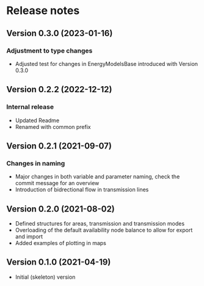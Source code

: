 Release notes
=============

Version 0.3.0 (2023-01-16)
--------------------------
### Adjustment to type changes
* Adjusted test for changes in EnergyModelsBase introduced with Version 0.3.0

Version 0.2.2 (2022-12-12)
--------------------------
### Internal release
* Updated Readme
* Renamed with common prefix

Version 0.2.1 (2021-09-07)
--------------------------
### Changes in naming
* Major changes in both variable and parameter naming, check the commit message for an overview
* Introduction of bidrectional flow in transmission lines

Version 0.2.0 (2021-08-02)
--------------------------
* Defined structures for areas, transmission and transmission modes
* Overloading of the default availability node balance to allow for export and import
* Added examples of plotting in maps

Version 0.1.0 (2021-04-19)
--------------------------
* Initial (skeleton) version